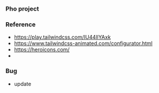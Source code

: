 ### Pho project


### Reference
- https://play.tailwindcss.com/IU44IlYAxk
- https://www.tailwindcss-animated.com/configurator.html
- https://heroicons.com/
- 

### Bug
- update